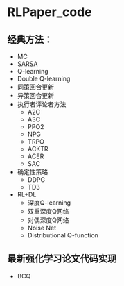 # RLPaper_code
## 经典方法：
+ MC
+ SARSA
+ Q-learning
+ Double Q-learning
+ 同策回合更新
+ 异策回合更新
+ 执行者评论者方法
  + A2C
  + A3C
  + PPO2
  + NPG
  + TRPO
  + ACKTR
  + ACER
  + SAC
+ 确定性策略
  + DDPG
  + TD3
+ RL+DL
  + 深度Q-learning
  + 双重深度Q网络
  + 对偶深度Q网络
  + Noise Net
  + Distributional Q-function
## 最新强化学习论文代码实现
+ BCQ
